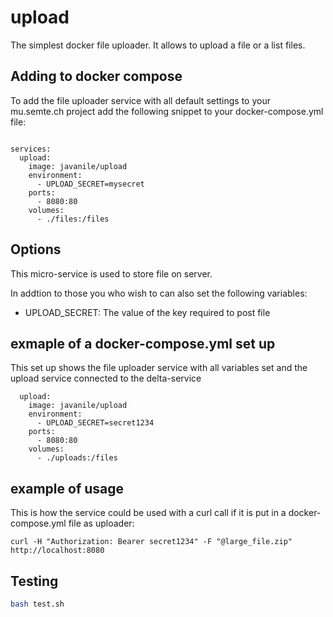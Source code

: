# upload

The simplest docker file uploader. It allows to upload a file or a list files.

## Adding to docker compose
To add the file uploader service with all default settings to your mu.semte.ch project add the following snippet to your docker-compose.yml file:
```

services:
  upload:
    image: javanile/upload
    environment:
      - UPLOAD_SECRET=mysecret
    ports:
      - 8080:80
    volumes:
      - ./files:/files
```

## Options
This micro-service is used to store file on server.

In addtion to those you who wish to can also set the following variables:
* UPLOAD_SECRET: The value of the key required to post file

## exmaple of a docker-compose.yml set up
This set up shows the file uploader service with all variables set and the upload service connected to the delta-service
```
  upload:
    image: javanile/upload
    environment:
      - UPLOAD_SECRET=secret1234
    ports:
      - 8080:80
    volumes:
      - ./uploads:/files
```


## example of usage
This is how the service could be used with a curl call if it is put in a docker-compose.yml file as uploader:
```
curl -H "Authorization: Bearer secret1234" -F "@large_file.zip" http://localhost:8080
```

## Testing

```bash
bash test.sh
```
